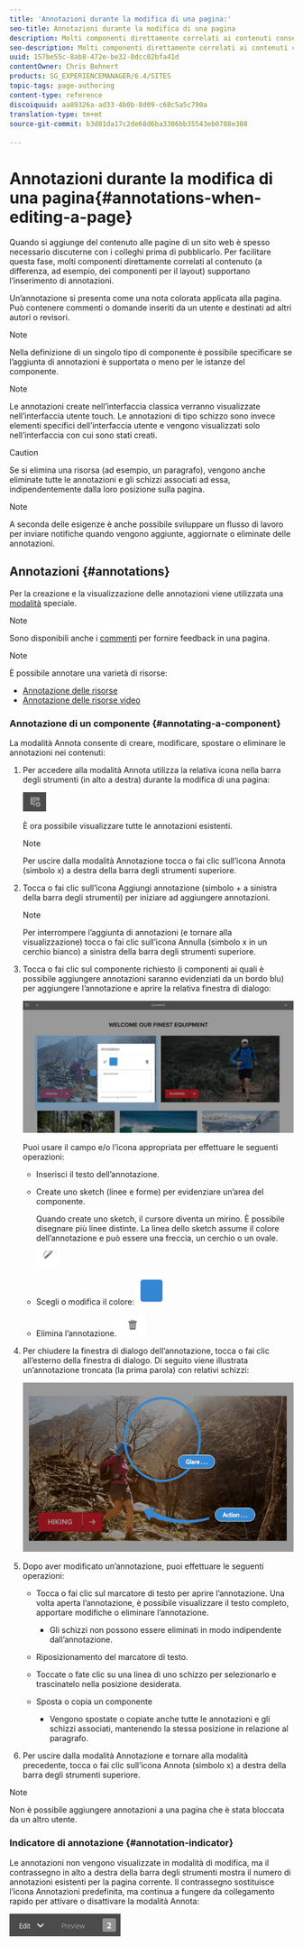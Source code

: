 ```yaml
---
title: 'Annotazioni durante la modifica di una pagina:'
seo-title: Annotazioni durante la modifica di una pagina
description: Molti componenti direttamente correlati ai contenuti consentono di aggiungere un’annotazione
seo-description: Molti componenti direttamente correlati ai contenuti consentono di aggiungere un’annotazione
uuid: 157be55c-8ab8-472e-be32-0dcc02bfa41d
contentOwner: Chris Bohnert
products: SG_EXPERIENCEMANAGER/6.4/SITES
topic-tags: page-authoring
content-type: reference
discoiquuid: aa89326a-ad33-4b0b-8d09-c68c5a5c790a
translation-type: tm+mt
source-git-commit: b3d81da17c2de68d6ba3306bb35543eb0788e308

---
```



# Annotazioni durante la modifica di una pagina{#annotations-when-editing-a-page}

Quando si aggiunge del contenuto alle pagine di un sito web è spesso necessario discuterne con i colleghi prima di pubblicarlo. Per facilitare questa fase, molti componenti direttamente correlati al contenuto (a differenza, ad esempio, dei componenti per il layout) supportano l’inserimento di annotazioni.

Un’annotazione si presenta come una nota colorata applicata alla pagina. Può contenere commenti o domande inseriti da un utente e destinati ad altri autori o revisori.

>[!NOTE]
>
>Nella definizione di un singolo tipo di componente è possibile specificare se l’aggiunta di annotazioni è supportata o meno per le istanze del componente.

>[!NOTE]
>
>Le annotazioni create nell’interfaccia classica verranno visualizzate nell’interfaccia utente touch. Le annotazioni di tipo schizzo sono invece elementi specifici dell’interfaccia utente e vengono visualizzati solo nell’interfaccia con cui sono stati creati.

>[!CAUTION]
>
>Se si elimina una risorsa (ad esempio, un paragrafo), vengono anche eliminate tutte le annotazioni e gli schizzi associati ad essa, indipendentemente dalla loro posizione sulla pagina.

>[!NOTE]
>
>A seconda delle esigenze è anche possibile sviluppare un flusso di lavoro per inviare notifiche quando vengono aggiunte, aggiornate o eliminate delle annotazioni.

## Annotazioni {#annotations}

Per la creazione e la visualizzazione delle annotazioni viene utilizzata una [modalità](/help/sites-authoring/author-environment-tools.md#page-modes) speciale.

>[!NOTE]
>
>Sono disponibili anche i [commenti](/help/sites-authoring/basic-handling.md#timeline) per fornire feedback in una pagina.

>[!NOTE]
>
>È possibile annotare una varietà di risorse:
>
>* [Annotazione delle risorse](/help/assets/managing-assets-touch-ui.md#annotating)
>* [Annotazione delle risorse video](/help/assets/managing-video-assets.md#annotating-video-assets)
>



### Annotazione di un componente {#annotating-a-component}

La modalità Annota consente di creare, modificare, spostare o eliminare le annotazioni nei contenuti:

1. Per accedere alla modalità Annota utilizza la relativa icona nella barra degli strumenti (in alto a destra) durante la modifica di una pagina:

   ![](do-not-localize/screen_shot_2018-03-22at110414.png)

   È ora possibile visualizzare tutte le annotazioni esistenti.

   >[!NOTE]
   >
   >Per uscire dalla modalità Annotazione tocca o fai clic sull’icona Annota (simbolo x) a destra della barra degli strumenti superiore.

1. Tocca o fai clic sull’icona Aggiungi annotazione (simbolo + a sinistra della barra degli strumenti) per iniziare ad aggiungere annotazioni.

   >[!NOTE]
   >
   >Per interrompere l’aggiunta di annotazioni (e tornare alla visualizzazione) tocca o fai clic sull’icona Annulla (simbolo x in un cerchio bianco) a sinistra della barra degli strumenti superiore.

1. Tocca o fai clic sul componente richiesto (i componenti ai quali è possibile aggiungere annotazioni saranno evidenziati da un bordo blu) per aggiungere l’annotazione e aprire la relativa finestra di dialogo:

   ![screen_shot_2018-03-22at110606](assets/screen_shot_2018-03-22at110606.png)

   Puoi usare il campo e/o l’icona appropriata per effettuare le seguenti operazioni:

   * Inserisci il testo dell’annotazione.
   * Create uno sketch (linee e forme) per evidenziare un’area del componente.

      Quando create uno sketch, il cursore diventa un mirino. È possibile disegnare più linee distinte. La linea dello sketch assume il colore dell’annotazione e può essere una freccia, un cerchio o un ovale.
   ![](do-not-localize/screen_shot_2018-03-22at110640.png)

   * Scegli o modifica il colore:
   ![](do-not-localize/chlimage_1-19.png)

   * Elimina l’annotazione.
   ![](do-not-localize/screen_shot_2018-03-22at110647.png)

1. Per chiudere la finestra di dialogo dell’annotazione, tocca o fai clic all’esterno della finestra di dialogo. Di seguito viene illustrata un’annotazione troncata (la prima parola) con relativi schizzi:

   ![screen_shot_2018-03-22at110850](assets/screen_shot_2018-03-22at110850.png)

1. Dopo aver modificato un’annotazione, puoi effettuare le seguenti operazioni:

   * Tocca o fai clic sul marcatore di testo per aprire l’annotazione. Una volta aperta l’annotazione, è possibile visualizzare il testo completo, apportare modifiche o eliminare l’annotazione.

      * Gli schizzi non possono essere eliminati in modo indipendente dall’annotazione.
   * Riposizionamento del marcatore di testo.
   * Toccate o fate clic su una linea di uno schizzo per selezionarlo e trascinatelo nella posizione desiderata.
   * Sposta o copia un componente

      * Vengono spostate o copiate anche tutte le annotazioni e gli schizzi associati, mantenendo la stessa posizione in relazione al paragrafo.


1. Per uscire dalla modalità Annotazione e tornare alla modalità precedente, tocca o fai clic sull’icona Annota (simbolo x) a destra della barra degli strumenti superiore.

>[!NOTE]
>Non è possibile aggiungere annotazioni a una pagina che è stata bloccata da un altro utente.

### Indicatore di annotazione {#annotation-indicator}

Le annotazioni non vengono visualizzate in modalità di modifica, ma il contrassegno in alto a destra della barra degli strumenti mostra il numero di annotazioni esistenti per la pagina corrente. Il contrassegno sostituisce l’icona Annotazioni predefinita, ma continua a fungere da collegamento rapido per attivare o disattivare la modalità Annota:

![chlimage_1-242](assets/chlimage_1-242.png)

